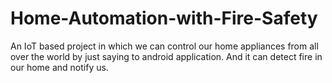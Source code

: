 # Home-Automation-with-Fire-Safety
An IoT based project in which we can control our home appliances from all over the world by just saying to android application. And it can detect fire in our home and notify us. 
